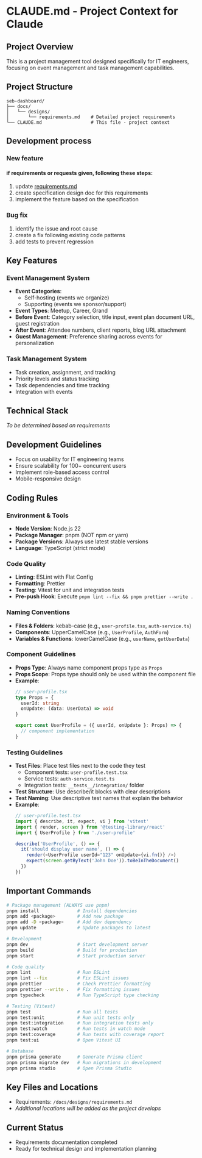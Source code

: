 # CLAUDE.md - Project Context for Claude

## Project Overview
This is a project management tool designed specifically for IT engineers, focusing on event management and task management capabilities.

## Project Structure
```
seb-dashboard/
├── docs/
│   └── designs/
│       └── requirements.md    # Detailed project requirements
└── CLAUDE.md                  # This file - project context
```

## Development process

### New feature

#### if requirements or requests given, following these steps:
1. update [requirements.md](./docs/designs/requirements.md)
2. create specification design doc for this requirements
3. implement the feature based on the specification

### Bug fix
1. identify the issue and root cause
2. create a fix following existing code patterns
3. add tests to prevent regression

## Key Features

### Event Management System
- **Event Categories**: 
  - Self-hosting (events we organize)
  - Supporting (events we sponsor/support)
- **Event Types**: Meetup, Career, Grand
- **Before Event**: Category selection, title input, event plan document URL, guest registration
- **After Event**: Attendee numbers, client reports, blog URL attachment
- **Guest Management**: Preference sharing across events for personalization

### Task Management System
- Task creation, assignment, and tracking
- Priority levels and status tracking
- Task dependencies and time tracking
- Integration with events

## Technical Stack
*To be determined based on requirements*

## Development Guidelines
- Focus on usability for IT engineering teams
- Ensure scalability for 100+ concurrent users
- Implement role-based access control
- Mobile-responsive design

## Coding Rules
### Environment & Tools
- **Node Version**: Node.js 22
- **Package Manager**: pnpm (NOT npm or yarn)
- **Package Versions**: Always use latest stable versions
- **Language**: TypeScript (strict mode)

### Code Quality
- **Linting**: ESLint with Flat Config
- **Formatting**: Prettier
- **Testing**: Vitest for unit and integration tests
- **Pre-push Hook**: Execute `pnpm lint --fix && pnpm prettier --write .`

### Naming Conventions
- **Files & Folders**: kebab-case (e.g., `user-profile.tsx`, `auth-service.ts`)
- **Components**: UpperCamelCase (e.g., `UserProfile`, `AuthForm`)
- **Variables & Functions**: lowerCamelCase (e.g., `userName`, `getUserData`)

### Component Guidelines
- **Props Type**: Always name component props type as `Props`
- **Props Scope**: Props type should only be used within the component file
- **Example**:
  ```typescript
  // user-profile.tsx
  type Props = {
    userId: string
    onUpdate: (data: UserData) => void
  }
  
  export const UserProfile = ({ userId, onUpdate }: Props) => {
    // component implementation
  }
  ```

### Testing Guidelines
- **Test Files**: Place test files next to the code they test
  - Component tests: `user-profile.test.tsx`
  - Service tests: `auth-service.test.ts`
  - Integration tests: `__tests__/integration/` folder
- **Test Structure**: Use describe/it blocks with clear descriptions
- **Test Naming**: Use descriptive test names that explain the behavior
- **Example**:
  ```typescript
  // user-profile.test.tsx
  import { describe, it, expect, vi } from 'vitest'
  import { render, screen } from '@testing-library/react'
  import { UserProfile } from './user-profile'
  
  describe('UserProfile', () => {
    it('should display user name', () => {
      render(<UserProfile userId="123" onUpdate={vi.fn()} />)
      expect(screen.getByText('John Doe')).toBeInTheDocument()
    })
  })
  ```

## Important Commands
```bash
# Package management (ALWAYS use pnpm)
pnpm install              # Install dependencies
pnpm add <package>        # Add new package
pnpm add -D <package>     # Add dev dependency
pnpm update               # Update packages to latest

# Development
pnpm dev                  # Start development server
pnpm build                # Build for production
pnpm start                # Start production server

# Code quality
pnpm lint                 # Run ESLint
pnpm lint --fix           # Fix ESLint issues
pnpm prettier             # Check Prettier formatting
pnpm prettier --write .   # Fix formatting issues
pnpm typecheck            # Run TypeScript type checking

# Testing (Vitest)
pnpm test                 # Run all tests
pnpm test:unit            # Run unit tests only
pnpm test:integration     # Run integration tests only
pnpm test:watch           # Run tests in watch mode
pnpm test:coverage        # Run tests with coverage report
pnpm test:ui              # Open Vitest UI

# Database
pnpm prisma generate      # Generate Prisma client
pnpm prisma migrate dev   # Run migrations in development
pnpm prisma studio        # Open Prisma Studio
```

## Key Files and Locations
- Requirements: `/docs/designs/requirements.md`
- *Additional locations will be added as the project develops*

## Current Status
- Requirements documentation completed
- Ready for technical design and implementation planning